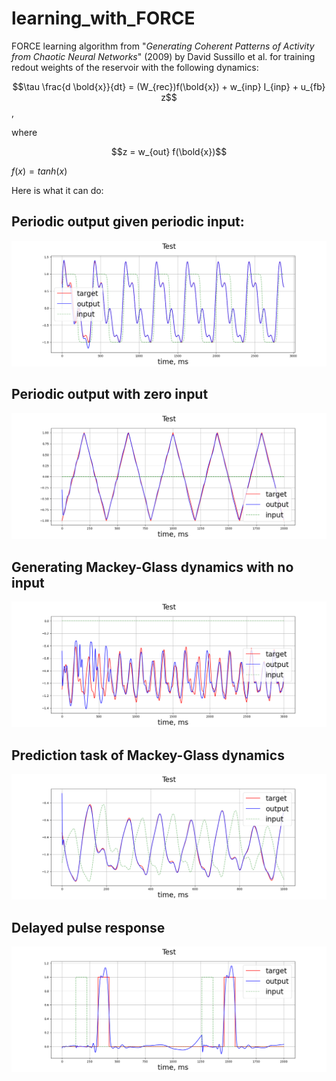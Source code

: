 # learning_with_FORCE
 FORCE learning algorithm from "*Generating Coherent Patterns of Activity from Chaotic Neural Networks*" (2009) by David Sussillo et al. 
 for training redout weights of the reservoir with the following dynamics:
 
$$\tau \frac{d \bold{x}}{dt} = (W_{rec})f(\bold{x}) + w_{inp} I_{inp} + u_{fb} z$$,

where 

$$z = w_{out} f(\bold{x})$$

$f(x) = tanh(x)$
 
 Here is what it can do:
 
 ## Periodic output given periodic input:
![periodic output given periodic input](https://github.com/ptolmachev/FORCE_learning/blob/main/imgs/sine_wave_testing.png)

## Periodic output with zero input
![periodic output with zero input](https://github.com/ptolmachev/FORCE_learning/blob/main/imgs/triangle_wave_testing.png)

## Generating Mackey-Glass dynamics with no input
![generating Mackey-Glass dynamics with no input](https://github.com/ptolmachev/FORCE_learning/blob/main/imgs/mackey_glass_testing.png)

## Prediction task of Mackey-Glass dynamics
![Prediction task of Mackey-Glass dynamics](https://github.com/ptolmachev/FORCE_learning/blob/main/imgs/shifted_mackey_glass_testing.png)

## Delayed pulse response 
![Delayed pulse response](https://github.com/ptolmachev/FORCE_learning/blob/main/imgs/delayed_pulse_testing.png)
